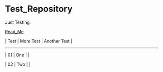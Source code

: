 # Test_Repository
Just Testing.

[Read_Me](https://github.com/ditokp/Tes_Repositori/blob/master/Read_Me.md)

| Test | More Test | Another Test |
_________________________
| 01 | One | |

| 02 | Two | |
